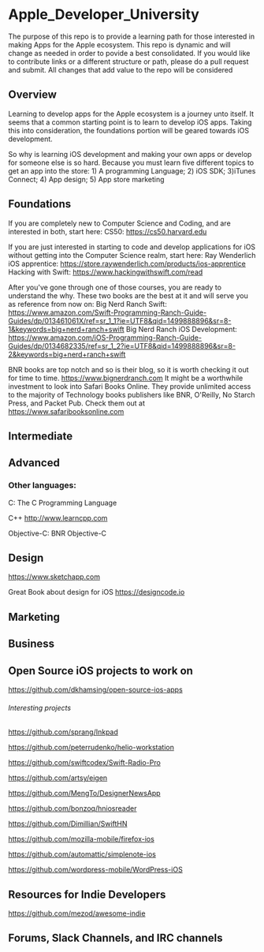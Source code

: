 # Apple_Developer_University
The purpose of this repo is to provide a learning path for those interested in making Apps for the Apple ecosystem. This repo is dynamic and will change as needed in order to povide a best consolidated. If you would like to contribute links or a different structure or path, please do a pull request and submit. All changes that add value to the repo will be considered

## Overview
Learning to develop apps for the Apple ecosystem is a journey unto itself. It seems that a common starting point is to learn to develop iOS apps. Taking this into consideration, the foundations portion will be geared towards iOS development.

So why is learning iOS development and making your own apps or develop for someone else is so hard. Because you must learn five different topics to get an app into the store: 1) A programming Language; 2) iOS SDK; 3)iTunes Connect; 4) App design; 5) App store marketing
## Foundations
If you are completely new to Computer Science and Coding, and are interested in both, start here:
CS50: https://cs50.harvard.edu

If you are just interested in starting to code and develop applications for iOS without getting into the Computer Science realm, start here:
Ray Wenderlich iOS apprentice: https://store.raywenderlich.com/products/ios-apprentice
Hacking with Swift: https://www.hackingwithswift.com/read

After you've gone through one of those courses, you are ready to understand the why. These two books are the best at it and will serve you as reference from now on:
Big Nerd Ranch Swift: https://www.amazon.com/Swift-Programming-Ranch-Guide-Guides/dp/013461061X/ref=sr_1_1?ie=UTF8&qid=1499888896&sr=8-1&keywords=big+nerd+ranch+swift
Big Nerd Ranch iOS Development: https://www.amazon.com/iOS-Programming-Ranch-Guide-Guides/dp/0134682335/ref=sr_1_2?ie=UTF8&qid=1499888896&sr=8-2&keywords=big+nerd+ranch+swift

BNR books are top notch and so is their blog, so it is worth checking it out for time to time. https://www.bignerdranch.com
It might be a worthwhile investment to look into Safari Books Online. They provide unlimited access to the majority of Technology books publishers like BNR, O'Reilly, No Starch Press, and Packet Pub. Check them out at https://www.safaribooksonline.com

## Intermediate
## Advanced
### Other languages: 
C: The C Programming Language

C++
http://www.learncpp.com

Objective-C: BNR Objective-C

## Design
https://www.sketchapp.com

Great Book about design for iOS
https://designcode.io
## Marketing
## Business

## Open Source iOS projects to work on
https://github.com/dkhamsing/open-source-ios-apps

###### Interesting projects
https://github.com/sprang/Inkpad

https://github.com/peterrudenko/helio-workstation

https://github.com/swiftcodex/Swift-Radio-Pro

https://github.com/artsy/eigen

https://github.com/MengTo/DesignerNewsApp

https://github.com/bonzoq/hniosreader

https://github.com/Dimillian/SwiftHN

https://github.com/mozilla-mobile/firefox-ios

https://github.com/automattic/simplenote-ios

https://github.com/wordpress-mobile/WordPress-iOS

## Resources for Indie Developers
https://github.com/mezod/awesome-indie

## Forums, Slack Channels, and IRC channels

